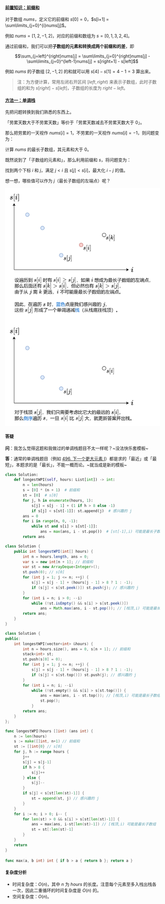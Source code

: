 ﻿#### [前置知识：前缀和](https://leetcode.cn/problems/longest-well-performing-interval/solutions/2110211/liang-chong-zuo-fa-liang-zhang-tu-miao-d-hysl/)

对于数组 $nums$，定义它的前缀和 $s[0] = 0$，$s[i+1] = \sum\limits_{j=0}^{i}nums[j]$。

例如 $nums = [1,2,−1,2]$，对应的前缀和数组为 $s = [0,1,3,2,4]$。

通过前缀和，我们可以把**子数组的元素和转换成两个前缀和的差**，即

$$\sum_{j=left}^{right}nums[j] = \sum\limits_{j=0}^{right}nums[j] - \sum\limits_{j=0}^{left-1}nums[j] = s[right+1] - s[left]$$

例如 $nums$ 的子数组 $[2,−1,2]$ 的和就可以用 $s[4] − s[1] = 4 − 1 = 3$ 算出来。

> 注：为方便计算，常用左闭右开区间 $[left, right)$ 来表示子数组，此时子数组的和为 $s[right] - s[left]$，子数组的长度为 $right - left$。

#### [方法一：单调栈](https://leetcode.cn/problems/longest-well-performing-interval/solutions/2110211/liang-chong-zuo-fa-liang-zhang-tu-miao-d-hysl/)

先把问题转换到我们熟悉的东西上。

「劳累天数大于不劳累天数」等价于「劳累天数减去不劳累天数大于 $0$」。

那么把劳累的一天视作 $nums[i] = 1$，不劳累的一天视作 $nums[i] = -1$，则问题变为：

计算 $nums$ 的最长子数组，其元素和大于 $0$。

既然说到了「子数组的元素和」，那么利用前缀和 $s$，将问题变为：

找到两个下标 $i$ 和 $j$，满足 $j < i$ 且 $s[j] < s[i]$，最大化 $i - j$ 的值。

想一想，哪些值可以作为 $j$（最长子数组的左端点）呢？

![](./assets/img/Solution1124_5_01.png)

#### 答疑

**问**：我怎么觉得这题和我做过的单调栈题目不太一样呢？~没法快乐套模板~

**答**：通常的单调栈题目（例如 [496\. 下一个更大元素 I](https://leetcode.cn/problems/next-greater-element-i/)）都是求的「最近」或「最短」，本题求的是「最长」，不能一概而论。~就当成是新的模板~

```python
class Solution:
    def longestWPI(self, hours: List[int]) -> int:
        n = len(hours)
        s = [0] * (n + 1)  # 前缀和
        st = [0]  # s[0]
        for j, h in enumerate(hours, 1):
            s[j] = s[j - 1] + (1 if h > 8 else -1)
            if s[j] < s[st[-1]]: st.append(j)  # 感兴趣的 j
        ans = 0
        for i in range(n, 0, -1):
            while st and s[i] > s[st[-1]]:
                ans = max(ans, i - st.pop())  # [st[-1],i) 可能是最长子数组
        return ans
```

```java
class Solution {
    public int longestWPI(int[] hours) {
        int n = hours.length, ans = 0;
        var s = new int[n + 1]; // 前缀和
        var st = new ArrayDeque<Integer>();
        st.push(0); // s[0]
        for (int j = 1; j <= n; ++j) {
            s[j] = s[j - 1] + (hours[j - 1] > 8 ? 1 : -1);
            if (s[j] < s[st.peek()]) st.push(j); // 感兴趣的 j
        }
        for (int i = n; i > 0; --i)
            while (!st.isEmpty() && s[i] > s[st.peek()])
                ans = Math.max(ans, i - st.pop()); // [栈顶,i) 可能是最长子数组
        return ans;
    }
}
```

```cpp
class Solution {
public:
    int longestWPI(vector<int> &hours) {
        int n = hours.size(), ans = 0, s[n + 1]; // 前缀和
        stack<int> st;
        st.push(s[0] = 0);
        for (int j = 1; j <= n; ++j) {
            s[j] = s[j - 1] + (hours[j - 1] > 8 ? 1 : -1);
            if (s[j] < s[st.top()]) st.push(j); // 感兴趣的 j
        }
        for (int i = n; i; --i)
            while (!st.empty() && s[i] > s[st.top()]) {
                ans = max(ans, i - st.top()); // [栈顶,i) 可能是最长子数组
                st.pop();
            }
        return ans;
    }
};
```

```go
func longestWPI(hours []int) (ans int) {
    n := len(hours)
    s := make([]int, n+1) // 前缀和
    st := []int{0} // s[0]
    for j, h := range hours {
        j++
        s[j] = s[j-1]
        if h > 8 {
            s[j]++
        } else {
            s[j]--
        }
        if s[j] < s[st[len(st)-1]] {
            st = append(st, j) // 感兴趣的 j
        }
    }
    for i := n; i > 0; i-- {
        for len(st) > 0 && s[i] > s[st[len(st)-1]] {
            ans = max(ans, i-st[len(st)-1]) // [栈顶,i) 可能是最长子数组
            st = st[:len(st)-1]
        }
    }
    return
}

func max(a, b int) int { if b > a { return b }; return a }
```

#### 复杂度分析

-   时间复杂度：$O(n)$，其中 $n$ 为 $hours$ 的长度。注意每个元素至多入栈出栈各一次，因此二重循环的时间复杂度是 $O(n)$ 的。
-   空间复杂度：$O(n)$。
